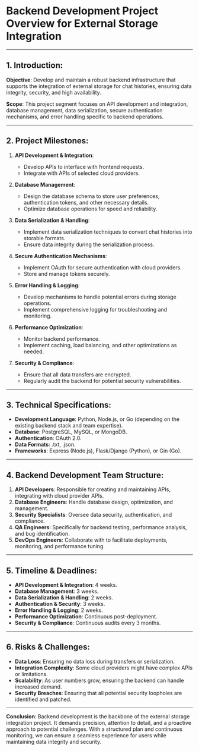 # Backend Development Project Overview for External Storage Integration

---

## 1. Introduction:

**Objective**: 
Develop and maintain a robust backend infrastructure that supports the integration of external storage for chat histories, ensuring data integrity, security, and high availability.

**Scope**: 
This project segment focuses on API development and integration, database management, data serialization, secure authentication mechanisms, and error handling specific to backend operations.

---

## 2. Project Milestones:

1. **API Development & Integration**:
   - Develop APIs to interface with frontend requests.
   - Integrate with APIs of selected cloud providers.

2. **Database Management**:
   - Design the database schema to store user preferences, authentication tokens, and other necessary details.
   - Optimize database operations for speed and reliability.

3. **Data Serialization & Handling**:
   - Implement data serialization techniques to convert chat histories into storable formats.
   - Ensure data integrity during the serialization process.

4. **Secure Authentication Mechanisms**:
   - Implement OAuth for secure authentication with cloud providers.
   - Store and manage tokens securely.

5. **Error Handling & Logging**:
   - Develop mechanisms to handle potential errors during storage operations.
   - Implement comprehensive logging for troubleshooting and monitoring.

6. **Performance Optimization**:
   - Monitor backend performance.
   - Implement caching, load balancing, and other optimizations as needed.

7. **Security & Compliance**:
   - Ensure that all data transfers are encrypted.
   - Regularly audit the backend for potential security vulnerabilities.

---

## 3. Technical Specifications:

- **Development Language**: Python, Node.js, or Go (depending on the existing backend stack and team expertise).
- **Database**: PostgreSQL, MySQL, or MongoDB.
- **Authentication**: OAuth 2.0.
- **Data Formats**: .txt, .json.
- **Frameworks**: Express (Node.js), Flask/Django (Python), or Gin (Go).

---

## 4. Backend Development Team Structure:

1. **API Developers**: Responsible for creating and maintaining APIs, integrating with cloud provider APIs.
2. **Database Engineers**: Handle database design, optimization, and management.
3. **Security Specialists**: Oversee data security, authentication, and compliance.
4. **QA Engineers**: Specifically for backend testing, performance analysis, and bug identification.
5. **DevOps Engineers**: Collaborate with to facilitate deployments, monitoring, and performance tuning.

---

## 5. Timeline & Deadlines:

- **API Development & Integration**: 4 weeks.
- **Database Management**: 3 weeks.
- **Data Serialization & Handling**: 2 weeks.
- **Authentication & Security**: 3 weeks.
- **Error Handling & Logging**: 2 weeks.
- **Performance Optimization**: Continuous post-deployment.
- **Security & Compliance**: Continuous audits every 3 months.

---

## 6. Risks & Challenges:

- **Data Loss**: Ensuring no data loss during transfers or serialization.
- **Integration Complexity**: Some cloud providers might have complex APIs or limitations.
- **Scalability**: As user numbers grow, ensuring the backend can handle increased demand.
- **Security Breaches**: Ensuring that all potential security loopholes are identified and patched.

---

**Conclusion**:
Backend development is the backbone of the external storage integration project. It demands precision, attention to detail, and a proactive approach to potential challenges. With a structured plan and continuous monitoring, we can ensure a seamless experience for users while maintaining data integrity and security.
